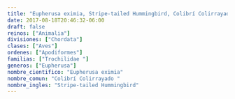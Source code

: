 ```yaml
---
title: "Eupherusa eximia, Stripe-tailed Hummingbird, Colibrí Colirrayado "
date: 2017-08-18T20:46:32-06:00
draft: false
reinos: ["Animalia"]
divisiones: ["Chordata"]
clases: ["Aves"]
ordenes: ["Apodiformes"]
familias: ["Trochilidae "]
generos: ["Eupherusa"]
nombre_cientifico: "Eupherusa eximia"
nombre_comun: "Colibrí Colirrayado "
nombre_ingles: "Stripe-tailed Hummingbird"
---
```

